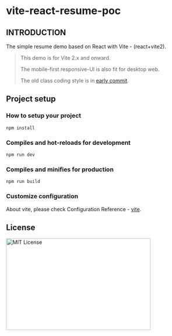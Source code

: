 # vite-react-resume-poc

## INTRODUCTION

The simple resume demo based on React with Vite - (react+vite2).

> This demo is for Vite 2.x and onward.
>
> The mobile-first responsive-UI is also fit for desktop web.
>
> The old class coding style is in [early commit](https://github.com/bluepower/vite-react-resume-poc/tree/460780283ca303f253b2d1eded0dfc0c3b2d12e5).

## Project setup

### How to setup your project
```
npm install
```

### Compiles and hot-reloads for development
```
npm run dev
```

### Compiles and minifies for production
```
npm run build
```

### Customize configuration

About vite, please check Configuration Reference - [vite](https://vitejs.dev/config/).

## License

<img src="https://nikoni.top/images/niko-mit-react.png" alt="MIT License" width="396" height="250"/>

